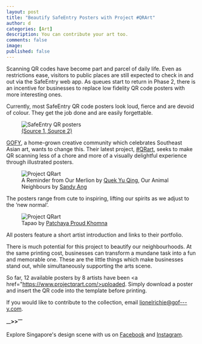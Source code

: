 ```yaml
---
layout: post
title: "Beautify SafeEntry Posters with Project #QRArt"
author: d
categories: [Art]
description: You can contribute your art too.
comments: false
image: 
published: false
---
```


Scanning QR codes have become part and parcel of daily life. Even as restrictions ease, visitors to public places are still expected to check in and out via the SafeEntry web app. As queues start to return in Phase 2, there is an incentive for businesses to replace low fidelity QR code posters with more interesting ones. 

Currently, most SafeEntry QR code posters look loud, fierce and are devoid of colour. They get the job done and are easily forgettable. 

<figure>
<img src="https://i.imgur.com/ngR90k8.png" alt="SafeEntry QR posters" />
<figcaption><a href="https://asia.nikkei.com/Spotlight/Coronavirus/Singapore-s-SafeEntry-check-in-system-plugs-holes-in-virus-tracing">(Source 1</a>,<a href="https://www.junctionnine.sg/safe-entry-check-in-system-at-junction-nine/"> Source 2)</a></figcaption>
</figure>

<a href="https://www.instagram.com/gof_y/">GOFY</a>, a home-grown creative community which celebrates Southeast Asian art, wants to change this. Their latest project, <a href="https://www.projectqrart.com/">#QRart</a>, seeks to make QR scanning less of a chore and more of a visually delightful experience through illustrated posters.

<figure>
<img src="https://i.imgur.com/oTlywx4.png" alt="Project QRart" />
<figcaption>A Reminder from Our Merlion by <a href="https://www.instagram.com/slemyquek/">Quek Yu Qing</a>, Our Animal Neighbours by <a href="https://www.instagram.com/playgroundinspace/">Sandy Ang</a></figcaption>
</figure>

The posters range from cute to inspiring, lifting our spirits as we adjust to the ‘new normal’. 

<figure>
<img src="https://i.imgur.com/9BlbQXE.jpg" alt="Project QRart" />
<figcaption>Tapao by <a href="https://www.proudesigner.com/">Patchaya Proud Khomna</a></figcaption>
</figure>

All posters feature a short artist introduction and links to their portfolio.

There is much potential for this project to beautify our neighbourhoods. At the same printing cost, businesses can transform a mundane task into a fun and memorable one. These are the little things which make businesses stand out, while simultaneously supporting the arts scene.  

So far, 12 available posters by 8 artists have been <a href="https://www.projectqrart.com/>uploaded</a>. Simply download a poster and insert the QR code into the template before printing. 

If you would like to contribute to the collection, email lionelrichie@gof---y.com.

<strong><sub>—</sub>><sub></sub>><sup>—</sup></strong>

Explore Singapore's design scene with us on <a href="https://www.facebook.com/designinsingapore/">Facebook</a> and <a href="https://www.instagram.com/designinsingapore/">Instagram</a>. 

